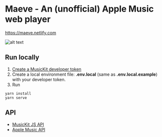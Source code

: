 # Maeve - An (unofficial) Apple Music web player
https://maeve.netlify.com

![alt text](https://user-images.githubusercontent.com/14043840/50537738-0af56400-0b64-11e9-94ae-2201a7d2b9d4.png "Maeve screenshot")

## Run locally
1. [Create a MusicKit developer token ](https://developer.apple.com/documentation/applemusicapi/getting_keys_and_creating_tokens)
2. Create a local environment file: **.env.local** (same as **.env.local.example**) with your developer token.
3. Run 
```
yarn install
yarn serve
```

## API
- [MusicKit JS API](https://developer.apple.com/documentation/musickitjs/musickit)
- [Apple Music API](https://developer.apple.com/documentation/applemusicapi?changes=_9)
